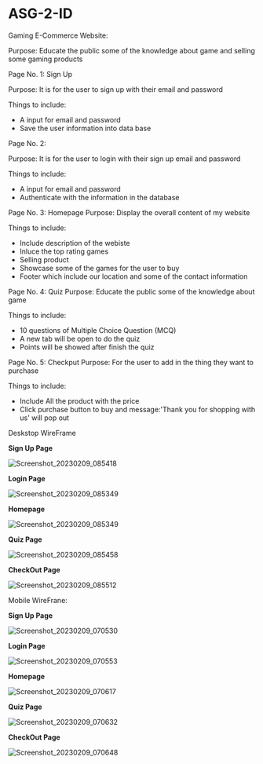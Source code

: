 
# ASG-2-ID

Gaming E-Commerce Website:

Purpose: Educate the public some of the knowledge about game and selling some gaming products

Page No. 1: Sign Up 

Purpose: It is for the user to sign up with their email and password

Things to include:

- A input for email and password
- Save the user information into data base

Page No. 2: 

Purpose: It is for the user to login with their sign up email and password

Things to include: 

- A input for email and password
- Authenticate with the information in the database


Page No. 3: Homepage
Purpose: Display the overall content of my website

Things to include:

- Include description of the webiste
- Inluce the top rating games
- Selling product
- Showcase some of the games for the user to buy
- Footer which include our location and some of the contact information


Page No. 4:  Quiz 
Purpose: Educate the public some of the knowledge about game

Things to include:

- 10 questions of Multiple Choice Question (MCQ)  
- A new tab will be open to do the quiz
- Points will be showed after finish the quiz


Page No. 5: Checkput
Purpose: For the user to add in the thing they want to purchase

Things to include:

- Include All the product with the price
- Click purchase button to buy and message:'Thank you for shopping with us' will pop out


Deskstop WireFrame

**Sign Up Page**

 ![Screenshot_20230209_085418](https://user-images.githubusercontent.com/115684616/217819261-98b0b3eb-cbf3-4994-9de9-2d527a33f55c.png)


**Login Page**

 ![Screenshot_20230209_085349](https://user-images.githubusercontent.com/115684616/217819290-de61f32b-fcf4-4feb-8d13-9ace4c14360b.png)

**Homepage**

 ![Screenshot_20230209_085349](https://user-images.githubusercontent.com/115684616/217819290-de61f32b-fcf4-4feb-8d13-9ace4c14360b.png)


**Quiz Page**

 ![Screenshot_20230209_085458](https://user-images.githubusercontent.com/115684616/217819381-bae23f9d-ec08-496a-8b52-657a0175b2f3.png)

**CheckOut Page**

 ![Screenshot_20230209_085512](https://user-images.githubusercontent.com/115684616/217819443-3f564c81-7d6e-435a-be29-8e091625975d.png)
 

Mobile WireFrane:

**Sign Up Page**

 ![Screenshot_20230209_070530](https://user-images.githubusercontent.com/115684616/217796906-1ba2284e-03e6-4fb3-9868-e5dbe2b709ed.png)

**Login Page**

 ![Screenshot_20230209_070553](https://user-images.githubusercontent.com/115684616/217797033-deaa5b65-2042-4189-b98b-9fb9e93f8221.png)

**Homepage**

 ![Screenshot_20230209_070617](https://user-images.githubusercontent.com/115684616/217797989-13d3383b-9487-408d-825d-f276b71dc658.png)

**Quiz Page**

 ![Screenshot_20230209_070632](https://user-images.githubusercontent.com/115684616/217797579-5bdc2122-4bdc-4c17-a2db-d06df100759c.png)

**CheckOut Page**

 ![Screenshot_20230209_070648](https://user-images.githubusercontent.com/115684616/217797621-c653aad7-f81e-4368-818b-a73acca1d071.png)








